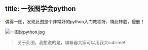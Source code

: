 title: 一张图学会python
----
偶得一图，发现此图是个非常好的python入门教程呀，特此转载，侵删！

![一图说python.jpg](http://upload-images.jianshu.io/upload_images/311153-571c7ac8fc5dda46.jpg)

> 关于此图，我想说的是，编辑器大家可以用我大sublime!